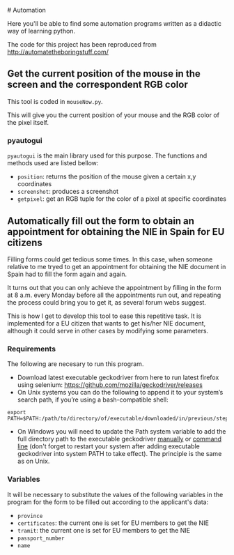 
# Automation

Here you'll be able to find some automation programs written as a didactic way of learning python.

The code for this project has been reproduced from http://automatetheboringstuff.com/

## Get the current position of the mouse in the screen and the correspondent RGB color

This tool is coded in `mouseNow.py`.

This will give you the current position of your mouse and the RGB color of the pixel itself.

### pyautogui

`pyautogui` is the main library used for this purpose. The functions and methods used are listed bellow:

* `position`: returns the position of the mouse given a certain x,y coordinates
* `screenshot`: produces a screenshot
* `getpixel`: get an RGB tuple for the color of a pixel at specific coordinates

## Automatically fill out the form to obtain an appointment for obtaining the NIE in Spain for EU citizens

Filling forms could get tedious some times. In this case, when someone relative to me tryed to get an appointment for obtaining the NIE document in Spain had to fill the form again and again.

It turns out that you can only achieve the appointment by filling in the form at 8 a.m. every Monday before all the appointments run out, and repeating the process could bring you to get it, as several forum webs suggest.

This is how I get to develop this tool to ease this repetitive task. It is implemented for a EU citizen that wants to get his/her NIE document, although it could serve in other cases by modifying some parameters.

### Requirements

The following are necesary to run this program.

* Download latest executable geckodriver from here to run latest firefox using selenium: https://github.com/mozilla/geckodriver/releases
* On Unix systems you can do the following to append it to your system’s search path, if you’re using a bash-compatible shell:

```
export PATH=$PATH:/path/to/directory/of/executable/downloaded/in/previous/step
```
* On Windows you will need to update the Path system variable to add the full directory path to the executable geckodriver [manually](https://www.howtogeek.com/118594/how-to-edit-your-system-path-for-easy-command-line-access/amp/) or [command line](https://www.windows-commandline.com/set-path-command-line/) (don't forget to restart your system after adding executable geckodriver into system PATH to take effect). The principle is the same as on Unix.

### Variables

It will be necessary to substitute the values of the following variables in the program for the form to be filled out according to the applicant's data:

* `province`
* `certificates`: the current one is set for EU members to get the NIE
* `tramit`: the current one is set for EU members to get the NIE
* `passport_number`
* `name`

